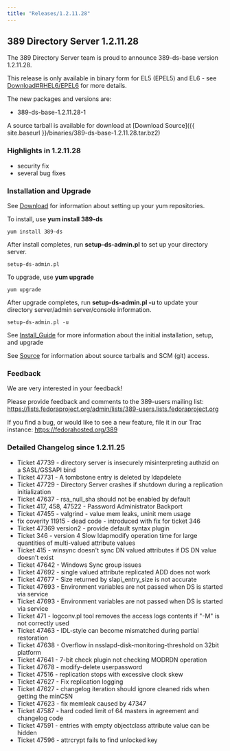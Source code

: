 ```yaml
---
title: "Releases/1.2.11.28"
---
```

389 Directory Server 1.2.11.28
------------------------------

The 389 Directory Server team is proud to announce 389-ds-base version 1.2.11.28.

This release is only available in binary form for EL5 (EPEL5) and EL6 - see [Download\#RHEL6/EPEL6](../download.html) for more details.

The new packages and versions are:

-   389-ds-base-1.2.11.28-1

A source tarball is available for download at [Download Source]({{ site.baseurl }}/binaries/389-ds-base-1.2.11.28.tar.bz2)

### Highlights in 1.2.11.28

-   security fix
-   several bug fixes

### Installation and Upgrade

See [Download](../download.html) for information about setting up your yum repositories.

To install, use **yum install 389-ds**

`yum install 389-ds`

After install completes, run **setup-ds-admin.pl** to set up your directory server.

`setup-ds-admin.pl`

To upgrade, use **yum upgrade**

`yum upgrade`

After upgrade completes, run **setup-ds-admin.pl -u** to update your directory server/admin server/console information.

`setup-ds-admin.pl -u`

See [Install\_Guide](../legacy/install-guide.html) for more information about the initial installation, setup, and upgrade

See [Source](../development/source.html) for information about source tarballs and SCM (git) access.

### Feedback

We are very interested in your feedback!

Please provide feedback and comments to the 389-users mailing list: <https://lists.fedoraproject.org/admin/lists/389-users.lists.fedoraproject.org>

If you find a bug, or would like to see a new feature, file it in our Trac instance: <https://fedorahosted.org/389>

### Detailed Changelog since 1.2.11.25

-   Ticket 47739 - directory server is insecurely misinterpreting authzid on a SASL/GSSAPI bind
-   Ticket 47731 - A tombstone entry is deleted by ldapdelete
-   Ticket 47729 - Directory Server crashes if shutdown during a replication initialization
-   Ticket 47637 - rsa\_null\_sha should not be enabled by default
-   Ticket 417, 458, 47522 - Password Administrator Backport
-   Ticket 47455 - valgrind - value mem leaks, uninit mem usage
-   fix coverity 11915 - dead code - introduced with fix for ticket 346
-   Ticket 47369 version2 - provide default syntax plugin
-   Ticket 346 - version 4 Slow ldapmodify operation time for large quantities of multi-valued attribute values
-   Ticket 415 - winsync doesn't sync DN valued attributes if DS DN value doesn't exist
-   Ticket 47642 - Windows Sync group issues
-   Ticket 47692 - single valued attribute replicated ADD does not work
-   Ticket 47677 - Size returned by slapi\_entry\_size is not accurate
-   Ticket 47693 - Environment variables are not passed when DS is started via service
-   Ticket 47693 - Environment variables are not passed when DS is started via service
-   Ticket 471 - logconv.pl tool removes the access logs contents if "-M" is not correctly used
-   Ticket 47463 - IDL-style can become mismatched during partial restoration
-   Ticket 47638 - Overflow in nsslapd-disk-monitoring-threshold on 32bit platform
-   Ticket 47641 - 7-bit check plugin not checking MODRDN operation
-   Ticket 47678 - modify-delete userpassword
-   Ticket 47516 - replication stops with excessive clock skew
-   Ticket 47627 - Fix replication logging
-   Ticket 47627 - changelog iteration should ignore cleaned rids when getting the minCSN
-   Ticket 47623 - fix memleak caused by 47347
-   Ticket 47587 - hard coded limit of 64 masters in agreement and changelog code
-   Ticket 47591 - entries with empty objectclass attribute value can be hidden
-   Ticket 47596 - attrcrypt fails to find unlocked key

